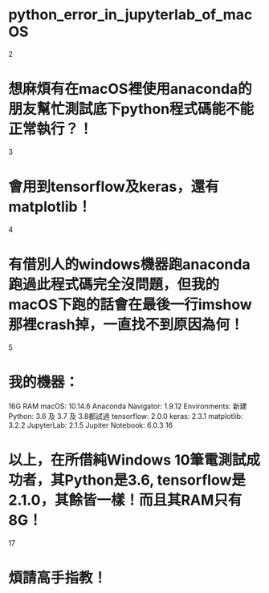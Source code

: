 # python_error_in_jupyterlab_of_macOS
2
# 想麻煩有在macOS裡使用anaconda的朋友幫忙測試底下python程式碼能不能正常執行？！
3
# 會用到tensorflow及keras，還有matplotlib！
4
# 有借別人的windows機器跑anaconda跑過此程式碼完全沒問題，但我的macOS下跑的話會在最後一行imshow那裡crash掉，一直找不到原因為何！
5
# 我的機器：
16G RAM
macOS: 10.14.6
Anaconda Navigator: 1.9.12
Environments: 新建
Python: 3.6 及 3.7 及 3.8都試過
tensorflow: 2.0.0
keras: 2.3.1
matplotlib: 3.2.2 
JupyterLab: 2.1.5
Jupiter Notebook: 6.0.3
16
# 以上，在所借純Windows 10筆電測試成功者，其Python是3.6, tensorflow是2.1.0，其餘皆一樣！而且其RAM只有8G！
17
# 煩請高手指教！

